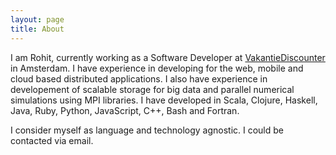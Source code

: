 ```yaml
---
layout: page
title: About
---
```


I am Rohit, currently working as a Software Developer at [VakantieDiscounter](www.vakantiediscounter.nl)
in Amsterdam. I have experience in developing for the web, mobile and cloud
based distributed applications. I also have experience in developement of
scalable storage for big data and parallel numerical simulations using MPI
libraries. I have developed in Scala, Clojure, Haskell, Java, Ruby, Python,
JavaScript, C++, Bash and Fortran.

I consider myself as language and technology agnostic. I could be contacted via email.

